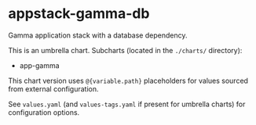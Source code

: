 # appstack-gamma-db

Gamma application stack with a database dependency.

This is an umbrella chart.
Subcharts (located in the `./charts/` directory):
- app-gamma

This chart version uses `@{variable.path}` placeholders for values sourced from external configuration.

See `values.yaml` (and `values-tags.yaml` if present for umbrella charts) for configuration options.

